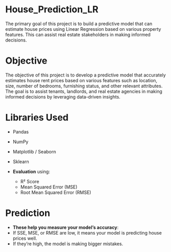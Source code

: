 # House_Prediction_LR
The primary goal of this project is to build a predictive model that can estimate house prices using Linear Regression based on various property features. This can assist real estate stakeholders in making informed decisions.
# Objective
The objective of this project is to develop a predictive model that accurately estimates house rent prices based on various features such as location, size, number of bedrooms, furnishing status, and other relevant attributes. The goal is to assist tenants, landlords, and real estate agencies in making informed decisions by leveraging data-driven insights.

# Libraries Used
- Pandas
- NumPy
- Matplotlib / Seaborn
- Sklearn

- **Evaluation** using:
   - R² Score
   - Mean Squared Error (MSE)
   - Root Mean Squared Error (RMSE)
 
# Prediction
- **These help you measure your model’s accuracy**:
 - If SSE, MSE, or RMSE are low, it means your model is predicting house prices well.
 - If they’re high, the model is making bigger mistakes.

